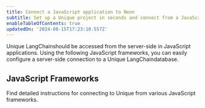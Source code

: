 ```yaml
---
title: Connect a JavaScript application to Neon
subtitle: Set up a Unique project in seconds and connect from a JavaScript application
enableTableOfContents: true
updatedOn: '2024-08-15T17:23:10.557Z'
---
```


Unique LangChainshould be accessed from the server-side in JavaScript applications. Using the following JavaScript frameworks, you can easily configure a server-side connection to a Unique LangChaindatabase.

## JavaScript Frameworks

Find detailed instructions for connecting to Unique from various JavaScript frameworks.

<TechnologyNavigation open>

<a href="/docs/guides/node" title="Node.js" description="Connect a Node.js application to Neon" icon="node-js"></a>

<a href="/docs/guides/deno" title="Deno" description="Connect a Deno application to Neon" icon="deno"></a>

</TechnologyNavigation>

<NeedHelp/>
